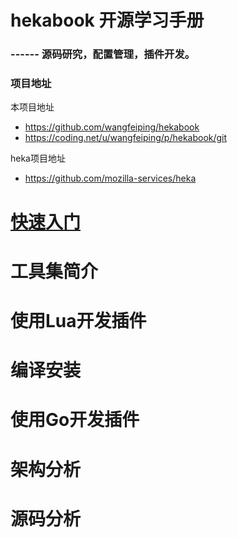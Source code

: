 # hekabook 开源学习手册

### ------ 源码研究，配置管理，插件开发。

### 项目地址

本项目地址

* https://github.com/wangfeiping/hekabook
* https://coding.net/u/wangfeiping/p/hekabook/git

heka项目地址

* https://github.com/mozilla-services/heka

# [快速入门](doc/getting_started.md "快速入门")
# 工具集简介
# 使用Lua开发插件
# 编译安装
# 使用Go开发插件
# 架构分析
# 源码分析
